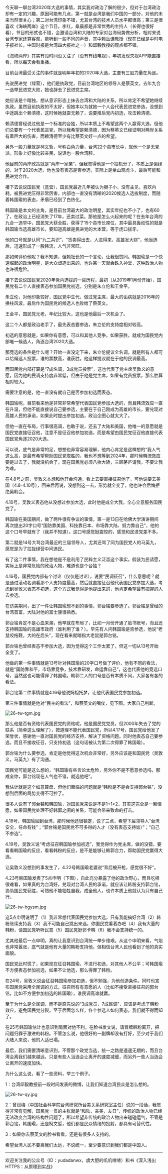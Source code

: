 ﻿今天聊一聊台湾2020年大选的事情，其实我对政治了解的很少，但对于台湾政治却有一定的兴趣，原因可能有几点，第一就是台湾是我们中国的一部分，对他的未来当然很关心；第二对台湾印象不错，尤其台湾的技术人员水平都很高；第三是很喜欢《海峡两岸》这个节目，李红，桑晨都是非常优秀的主持人（长得也很好看），节目的形式也不错，会邀请台湾和大陆的专家对台海局势做分析，相对来说台湾专家还算客观，能听到一些不同的声音，其中赖岳谦教授（现在已经是中时电子报社长，中国时报是台湾四大报社之一）和邱毅教授的观点都不错。

《海峡两岸》其实有段时间没关注了（没有有线电视），年初发现央视APP能直接看，所以每天会看重播。

目前台湾最受关注的事件就是明年年初的2020年大选，主要有三股力量在角逐。

先说民进党（绿营），他们是执政党，目前台湾地区的领导人是蔡英文，去年九合一选举民进党大败，她也辞去了民进党主席。

她应该是个暗独，想从意识形态上抹去台湾和大陆的关系，所以肯定不希望她继续执政。虽然目前执政的不太好，但她本以为就她一个人会代表民进党参选，没想到中途跳出个赖清德，这时候她就耍无赖了，说要推后党内初选，攻击赖清德。

赖清德曾经说过他是一个标准的台独，所以本质上不希望这两个人赢得大选，但他们总要有一个代表民进党，所以我希望是赖清德，因为蔡英文已经证明对两岸关系有着巨大的伤害，而赖清德至少有比蔡英文好一点的希望。

另外一股力量就是柯文哲，号称白色力量，台湾22个县市长中，就他一个是无党派。形象上好像比较亲民，说话也一股台湾腔。

他目前的两岸政策就是“两岸一家亲”，但我觉得他是一个投机分子，本质上是偏绿的，对于2020大选，他也没有表态是否参选，实际上是坐山观虎斗，最后可能和民进党合作。

接下去说说国民党（蓝营），国民党最近几年被认为胆子小，没有主见，喜欢内耗，被民进党压得非常厉害，内部也一直没有清晰的2020候选人选拔制度，而随着韩国瑜的表态，矛盾已经到了白热化。

韩国瑜是本文的主角，是目前台湾最大的政治明星，其实年纪也不小了，也有60了，在政治上已经消失了17年，还卖过菜。那他是怎么火起来的呢？在去年台湾的九合一选举中，国民党大获全胜，获得了15个县市长席位，其中最具轰动性的就是韩国瑜当选高雄市长，要知道高雄是民进党的大本营，等于虎口拔牙。

他的口号就是认同“九二共识”，“货卖得出去，人进得来，高雄发大财”，他当选后，迅速形成了一股韩流，人气非常旺。

那如何评价他呢？我不知道，但赖社长的一个言论，让我很赞同。韩国瑜是一个快速崛起的政治明星，是大众塑造出来的，也许某一天就会跌入神堂，这种政治人物也许很危险。

接下去说说国民党2020年党内选拔的一些历程，最初（从2019年1月份开始），国民党有二个人直接表态参加国民党初选，分别是朱立伦和王金平。

朱立伦，对他印象较好，国民党中生代，做过党主席，最大的诟病就是2016年的换柱风波，最后作为国民党的候选人也败给了蔡英文。

王金平，国民党元老，年纪比较大，这也是他最后一次机会了。

这二个人都是政治老手了，最先表态要参选，朱立伦的支持度相对较高。

初选的意思就是，如果你有意愿，可以和其他人竞争，如果获胜，就成为国民党内部唯一候选人，角逐台湾2020大选。

那竞选的条件是什么呢？开始一直没定下来，朱立伦提议全名调，就是所有人都可以给候选人投票，谁的票数高，谁获胜。他这样提议就在于他的民调最高。

而国民党内部打算是“7成名调，3成党员投票”，这也代表了党主席吴敦义的意愿，因为他的民调支持度非常低，但由于他是党主席，如果有党员投票，那么胜算相对较大。

需要注意的是，他一直没有就自己是否参加初选而表态。

韩国瑜呢，目前看来他是非常非常希望代表国民党参加大选的，而且韩流效应一直在升温，但他不能直接说自己要参选，主要在于自己刚成为高雄的市长，要兑现对高雄人民的承诺，如果此时提出参加初选，政治企图心就太大了。

但他一直在布局，行事很高调，也敢于说，还去了大陆和美国，他唯一的意愿就是国民党直接征召他，注意不是征召他参加初选，而是希望由国民党征召他直接代表国民党角逐2020大选。

可以说，底气是非常的足，想想也非常容易理解，他内心肯定是这样想的“我人气这么高，是最有希望帮助国民党取胜的，我也不想等到2024年，那时候韩流效应要是过去了，我就没机会了，现在国民党必须八抬大轿，三顾茅庐请我，不要让我为难。

在4.8号之前，吴敦义本想和他开会沟通，看上去要直接征召他了，可他说要去美国（4.8-4.10号），回来后再说，没想到这一去，形势就全变了，他也许会后悔拒绝吴韩会。

4.10号，吴敦义表态他从没想过参加大选，此时他是成全大我，全心全意服务国民党了。

韩国瑜在美国期间，做了两件很有争议的事情，第一是13日在哈佛大学演讲期间再次提出20字口号“国防靠美国、科技靠日本、市场靠大陆、努力靠自己”，他的这个口号早就有了（我并不知道）。这口号感觉挺震惊的，感觉和民进党差不多。

第二就是14号大骂台湾最近的三届领导人，尤其还骂了同为国民党人的马英九，感觉是为了拉拢绿营中间选民。

有了这二件事情，我在想他是不是利用了民粹主义泛滥这个事实，假装为民请愿，实际上是非常危险的政治人物，难道也是个台独？

4.16号，国民党内部有个讨论（仅仅是讨论），说要“民调征召”，什么意思呢？就是通过滚动名调看那个人支持度最高，然后就直接征召他代表国民党参加大选，考虑到吴敦义表态不初选，这个方式我觉得是他提出来的，他肯定希望最有把握的人去参选。

在访美期间，出了一件让韩国瑜想不到的事情，郭台铭要参选了。郭台铭是曾经的台湾首富，大陆对他的富士康很熟悉。

郭台铭肯定不是心血来潮，他早就在布局了，比如一月份开通了脸书账号，而且还支持韩国瑜的高雄市政府（谁利用了谁？）。早先有人问韩国瑜是否参选，他说“老鼠咬拖鞋，大的在后头”，现在看来就暗指大老鼠是郭台铭。

郭台铭也曾经表态不参加大选，因为觉得这个工作太累了，但这一切从13号开始全变了。

他做的第一件事情就是13号针对韩国瑜的20字口号做了评价，他有不同的看法，就是“国防靠和平，市场靠竞争，技术靠研发，命运靠自己”，这也代表他的竞选口号，当然这也可能得罪了韩国瑜。韩郭二人的口号是否有本质不同，大家各有各的看法。

郭台铭第二件事情就是4.16号他说妈祖托梦，让他代表国民党参加初选。

第三件事情就是他对“民主的看法”，和蔡英文的嘴仗，见下图，大家自己判断。

![26-tw-tgm.jpg](26-tw-tgm.jpg)

那么他是否有资格代表国民党的资格呢，他是国民党党员，但2000年失去了党的联系（简单这么理解了），按道理不能代表国民党，所以4.17号，国民党给他发了荣誉状，感谢他一直对国民党的经济支持，解决了资格问题。同时他表态自己要参选，而且不接收征召，只支持初选（这句话被认为第二次得罪了韩国瑜）。

郭台铭为什么要参选，肯定是他觉得这次机会非常好，另外应该是和国民党（吴敦义，马英九）有了沟通。

国民党可能是这么想的，“韩国瑜有些言论太危险，另外你不是不愿意参选吗，那成全你，郭台铭现在人气也不错，就选他吧”。

我估计就是这个如意算盘，但他们面临的问题就是“韩粉是不是会支持郭台铭”，没想到后面的局势变得不可控了。

很多人说有了郭台铭和韩国瑜，对国民党来说是不是1+1>2，其实这完全是一厢情愿，如果国民党处理不好韩郭之间的关系，可能会带来致命的打击。

4.18号，韩国瑜回到台湾，那时候他还很镇定，说了三点，希望下届领导人“台湾安全，任命有钱”；“郭台铭是国民党不可多得的人才（没有表态支持谁）”；“自己不参选”。

4.19号，吴敦义说“考虑征召韩国瑜参加初选”，我觉得作为党主席，做的没错，要看看韩国瑜的反应，看看韩粉的反应，是不是能够让韩郭合力，帮助国民党赢得大选。

让吴敦义没想到的事发生了，4.22号韩国瑜老婆说“背后被开枪，感觉很不好”。

4.23号韩国瑜发表了5点申明（下图），自此充分暴露了他的政治野心，而且吃相很难看，如果真的为台湾好，兑现对台湾人民的承诺，就应该让韩粉支持郭台铭，协助国民党获胜，可惜他不能牺牲自我，成全他人，也许本质上他就认为只有自己行。

![26-tw-hgysm.jpg](26-tw-hgysm.jpg)

这5点申明说明了（1）我非常想代表国民党参加大选，只有我能搞好台湾（2）韩粉继续支持我（3）我不可能自己跳出来选，你国民党看着办吧（4）我有大量的韩粉，请国民党听听民意（5）国民党挺郭卡韩（6）我不会支持统一的。

尤其他最后一点申明，真的让我意识到台湾统一举步维艰。从这个申明来看，气焰也非常嚣张，底气就是他有大量的韩粉支持他，但相信台湾人民也看到了他的真实面貌。

国民党此时慌了，如果现在征召韩国瑜，不进行初选，对其他人不公平；可韩国瑜不方便表态参加初选，如果不让他选，那么得罪了韩粉。

在24号，吴敦义说会征召韩国瑜参加初选，但不勉强，为他创造条件。同时也宣布国民党采用全民调的方式，征召所有有意愿的人（比如不接受直接征召的郭台铭，比如不方便参加初选的韩国瑜），谁民调高谁就赢。

至于为什么是全民调，而不是原先说的“3成党员，7成民调”，应该是考虑了韩粉效应，避免国民党分裂。至于后面怎么样，各个参选人如何表态，我们就不得而知了。

在25号韩国瑜估计也意识到局面对他不利，在脸书发文说，请冒牌韩粉离开，把问题归罪于激进的韩粉。不管怎么说，他很好的一副牌却没有打好，至少对于我们大陆人来说，他的人适已塌。
 
最后，我们需要清晰意识到，不管那个政党当选，统一之路是遥遥无期的，而且台湾会离我们越来越远，只是有些人当选会让离开的速度减缓，而另外一些人当选会让离开的速度加快。

为什么这么说，看了一些资料，举三个例子。

1：台湾邱毅教授前一段时间发表的微博，让我们知道台湾民众是怎么想的。

![26-tw-qy.jpg](26-tw-qy.jpg)

2：曾润梅（中国社会科学院台湾研究所台美关系研究室主任）说的一段话，我觉得非常有见解，国民党一贯的主张就是“和陆，亲美，友日”，传统的政治人物已经无法改变台湾的结构性问题了，所以希望非传统的政治人物出来碰碰运气，不管是郭台铭，韩国瑜，还是柯文哲，他们都是民众情绪的投射，都具有可替代性。

3：如果你去蔡英文的脸书看看，还是有很多人支持的。

希望台湾人民不要离我们太远，不说统一，至少要意识到我们都是中国人。

--- 

欢迎关注我的公众号（ID：yudadanwx，虞大胆的叽叽喳喳）和书《深入浅出HTTPS：从原理到实战》
